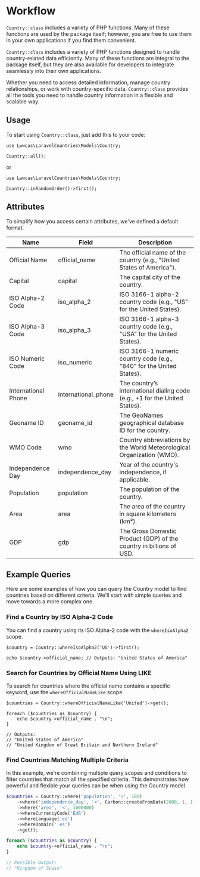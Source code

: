 # Workflow

`Country::class` includes a variety of PHP functions. Many of these functions are used by the package itself; however, you are free to use them in your own applications if you find them convenient.

`Country::class` includes a variety of PHP functions designed to handle country-related data efficiently. Many of these functions are integral to the package itself, but they are also available for developers to integrate seamlessly into their own applications.

Whether you need to access detailed information, manage country relationships, or work with country-specific data, `Country::class` provides all the tools you need to handle country information in a flexible and scalable way.

## Usage

To start using `Country::class`, just add this to your code:

```php{1}
use Lwwcas\LaravelCountries\Models\Country;

Country::all();

```
 or

```php{1}
use Lwwcas\LaravelCountries\Models\Country;

Country::inRandomOrder()->first();

```

## Attributes

To simplify how you access certain attributes, we've defined a default format.

| Name                 | Field               | Description                                                                          |
|----------------------|---------------------|--------------------------------------------------------------------------------------|
| Official Name        | official_name       | The official name of the country (e.g., "United States of America").                 |
| Capital              | capital             | The capital city of the country.                                                     |
| ISO Alpha-2 Code     | iso_alpha_2         | ISO 3166-1 alpha-2 country code (e.g., "US" for the United States).                  |
| ISO Alpha-3 Code     | iso_alpha_3         | ISO 3166-1 alpha-3 country code (e.g., "USA" for the United States).                 |
| ISO Numeric Code     | iso_numeric         | ISO 3166-1 numeric country code (e.g., "840" for the United States).                 |
| International Phone  | international_phone | The country’s international dialing code (e.g., +1 for the United States).           |
| Geoname ID           | geoname_id          | The GeoNames geographical database ID for the country.                               |
| WMO Code             | wmo                 | Country abbreviations by the World Meteorological Organization (WMO).                |
| Independence Day     | independence_day    | Year of the country's independence, if applicable.                                   |
| Population           | population          | The population of the country.                                                       |
| Area                 | area                | The area of the country in square kilometers (km²).                                  |
| GDP                  | gdp                 | The Gross Domestic Product (GDP) of the country in billions of USD.                  |


## Example Queries

Here are some examples of how you can query the Country model to find countries based on different criteria. We'll start with simple queries and move towards a more complex one.

### Find a Country by ISO Alpha-2 Code

You can find a country using its ISO Alpha-2 code with the `whereIsoAlpha2` scope.

```php{1}
$country = Country::whereIsoAlpha2('US')->first();

echo $country->official_name; // Outputs: "United States of America"
```

### Search for Countries by Official Name Using LIKE

To search for countries where the official name contains a specific keyword, use the `whereOfficialNameLike` scope.

```php{1}
$countries = Country::whereOfficialNameLike('United')->get();

foreach ($countries as $country) {
    echo $country->official_name . "\n";
}

// Outputs:
// "United States of America"
// "United Kingdom of Great Britain and Northern Ireland"
```

### Find Countries Matching Multiple Criteria

In this example, we're combining multiple query scopes and conditions to filter countries that match all the specified criteria. This demonstrates how powerful and flexible your queries can be when using the Country model.

```php
$countries = Country::where('population', '>', 180)
    ->where('independence_day', '<', Carbon::createFromDate(2000, 1, 1))
    ->where('area', '<', 1000000)
    ->whereCurrencyCode('EUR')
    ->whereLanguage('es')
    ->whereDomain('.es')
    ->get();

foreach ($countries as $country) {
    echo $country->official_name . "\n";
}

// Possible Output:
// "Kingdom of Spain"
```
